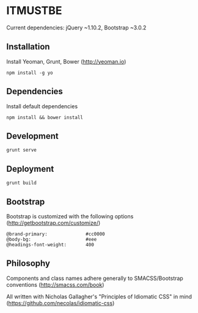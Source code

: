 ITMUSTBE
=================

Current dependencies: jQuery ~1.10.2, Bootstrap ~3.0.2

Installation
------------

Install Yeoman, Grunt, Bower
(http://yeoman.io)

```shell
npm install -g yo
```

Dependencies
------------

Install default dependencies

```shell
npm install && bower install
```

Development
------------

```shell
grunt serve
```

Deployment
------------

```shell
grunt build
```

Bootstrap
------------

Bootstrap is customized with the following options (http://getbootstrap.com/customize/)

```shell
@brand-primary:              #cc0000
@body-bg:                    #eee
@headings-font-weight:       400
```

Philosophy
------------

Components and class names adhere generally to SMACSS/Bootstrap conventions
(http://smacss.com/book)

All written with Nicholas Gallagher's "Principles of Idiomatic CSS" in mind
(https://github.com/necolas/idiomatic-css)
